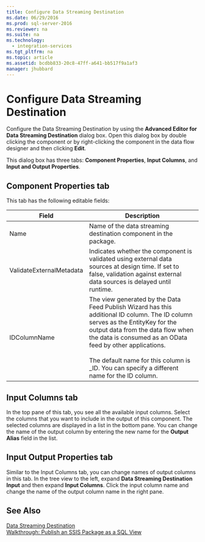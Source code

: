 ```yaml
---
title: Configure Data Streaming Destination
ms.date: 06/29/2016
ms.prod: sql-server-2016
ms.reviewer: na
ms.suite: na
ms.technology: 
  - integration-services
ms.tgt_pltfrm: na
ms.topic: article
ms.assetid: bcdbb833-20c8-47ff-a641-bb517f9a1af3
manager: jhubbard
---
```

# Configure Data Streaming Destination
Configure the Data Streaming Destination by using the **Advanced Editor for Data Streaming Destination** dialog box. Open this dialog box by double clicking the component or by right-clicking the component in the data flow designer and then clicking **Edit**.  
  
 This dialog box has three tabs: **Component Properties**, **Input Columns**, and **Input and Output Properties**.  
  
## Component Properties tab  
 This tab has the following editable fields:  
  
|Field|Description|  
|-----------|-----------------|  
|Name|Name of the data streaming destination component in the package.|  
|ValidateExternalMetadata|Indicates whether the component is validated using external data sources at design time. If set to false, validation against external data sources is delayed until runtime.|  
|IDColumnName|The view generated by the Data Feed Publish Wizard has this additional ID column. The ID column serves as the EntityKey for the output data from the data flow when the data is consumed as an OData feed by other applications.<br /><br /> The default name for this column is _ID. You can specify a different name for the ID column.|  
  
## Input Columns tab  
 In the top pane of this tab, you see all the available input columns. Select the columns that you want to include in the output of this component. The selected columns are displayed in a list in the bottom pane. You can change the name of the output column by entering the new name for the **Output Alias** field in the list.  
  
## Input Output Properties tab  
 Similar to the Input Columns tab, you can change names of output columns in this tab. In the tree view to the left, expand **Data Streaming Destination Input** and then expand **Input Columns**. Click the input column name and change the name of the output column name in the right pane.  
  
## See Also  
 [Data Streaming Destination](../../Topics/TopicNameNotContainA/Data-Streaming-Destination.md)   
 [Walkthrough: Publish an SSIS Package as a SQL View](../Topic/Walkthrough:%20Publish%20an%20SSIS%20Package%20as%20a%20SQL%20View.md)